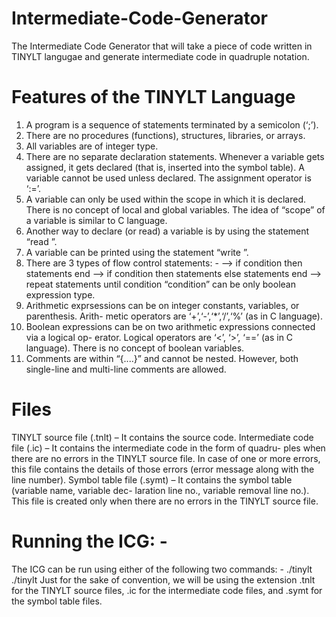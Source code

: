# Intermediate-Code-Generator
The Intermediate Code Generator that will take a piece of code written in TINYLT langugae and generate intermediate code in quadruple notation.

# Features of the TINYLT Language 
1. A program is a sequence of statements terminated by a semicolon (‘;’).
2. There are no procedures (functions), structures, libraries, or arrays.
3. All variables are of integer type.
4. There are no separate declaration statements. Whenever a variable gets assigned, it
gets declared (that is, inserted into the symbol table). A variable cannot be used unless
declared. The assignment operator is ‘:=’.
5. A variable can only be used within the scope in which it is declared. There is no concept
of local and global variables. The idea of “scope” of a variable is similar to C language.
6. Another way to declare (or read) a variable is by using the statement “read <variable
name>”.
7. A variable can be printed using the statement “write <variable name>”.
8. There are 3 types of flow control statements: -
—> if condition then statements end
—> if condition then statements else statements end
—> repeat statements until condition
“condition” can be only boolean expression type.
9. Arithmetic exprsessions can be on integer constants, variables, or parenthesis. Arith-
metic operators are ‘+’,‘-’,‘*’,‘/’,‘%’ (as in C language).
10. Boolean expressions can be on two arithmetic expressions connected via a logical op-
erator. Logical operators are ‘<’, ‘>’, ‘==’ (as in C language). There is no concept of
boolean variables.
11. Comments are within “{....}” and cannot be nested. However, both single-line and
multi-line comments are allowed.

# Files
TINYLT source file (.tnlt) – It contains the source code.
Intermediate code file (.ic) – It contains the intermediate code in the form of quadru-
ples when there are no errors in the TINYLT source file. In case of one or more errors,
this file contains the details of those errors (error message along with the line number).
Symbol table file (.symt) – It contains the symbol table (variable name, variable dec-
laration line no., variable removal line no.). This file is created only when there are no
errors in the TINYLT source file.


# Running the ICG: -
The ICG can be run using either of the following two commands: -
./tinylt <TINYLT source file> <intermediate code file>
./tinylt <TINYLT source file> <intermediate code file> <symbol table file>
Just for the sake of convention, we will be using the extension .tnlt for the TINYLT source files, .ic for the intermediate code files, and .symt for the symbol table files.
